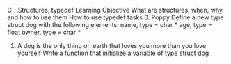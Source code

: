 C - Structures, typedef
Learning Objective
What are structures, when, why and how to use them
How to use typedef
tasks 
0. Poppy Define a new type struct dog with the following elements:
name, type = char *
age, type = float
owner, type = char *
1. A dog is the only thing on earth that loves you more than you love yourself Write a function that initialize a variable of type struct dog

